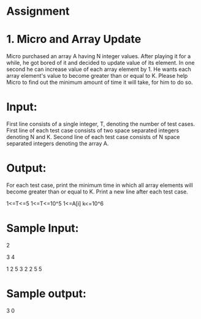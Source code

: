 # Assignment
# 1. Micro and Array Update
Micro purchased an array A having N integer values. After playing it for a while, he got bored of it and decided to update value of its element. In one second he can increase value of each array element by 1. He wants each array element's value to become greater than or equal to K. Please help Micro to find out the minimum amount of time it will take, for him to do so. 

# Input:
First line consists of a single integer, T, denoting the number of test cases. First line of each test case consists of two space separated integers denoting N and K. Second line of each test case consists of N space separated integers denoting the array A.

# Output:
For each test case, print the minimum time in which all array elements will become greater than or equal to K. Print a new line after each test case. 

1<=T<=5 1<=T<=10^5 1<=A[i] k<=10^6

# Sample Input:
2

3 4

1 2 5 3 2 2 5 5

# Sample output:
3 0
